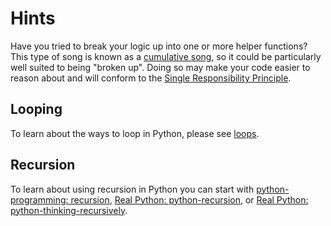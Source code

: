 # Hints

Have you tried to break your logic up into one or more helper functions?
This type of song is known as a [cumulative song][cumulative song], so it could be particularly well suited to being "broken up".
Doing so may make your code easier to reason about and will conform to the [Single Responsibility Principle][Single Responsibility Principle].

## Looping

To learn about the ways to loop in Python, please see [loops](https://exercism.org/tracks/python/concepts/loops).

## Recursion

To learn about using recursion in Python you can start with [python-programming: recursion][python-programming: recursion], [Real Python: python-recursion][Real Python: python-recursion], or [Real Python: python-thinking-recursively][Real Python: python-thinking-recursively].

[Single Responsibility Principle]: https://en.wikipedia.org/wiki/Single-responsibility_principle
[python-programming: recursion]: https://www.programiz.com/python-programming/recursion
[Real Python: python-recursion]: https://realpython.com/python-recursion/
[Real Python: python-thinking-recursively]: https://realpython.com/python-thinking-recursively/
[cumulative song]: https://en.wikipedia.org/wiki/Cumulative_song